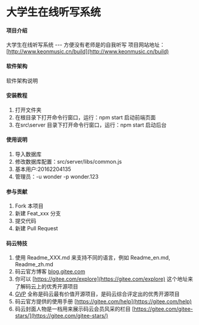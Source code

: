 # 大学生在线听写系统

#### 项目介绍
大学生在线听写系统  --- 方便没有老师是的自我听写
项目网站地址：[http://www.keonmusic.cn/build](http://www.keonmusic.cn/build)

#### 软件架构
软件架构说明


#### 安装教程

1. 打开文件夹
2. 在根目录下打开命令行窗口，运行：npm start 启动前端页面
3. 在src\server 目录下打开命令行窗口，运行：npm start 启动后台

#### 使用说明

1. 导入数据库
2. 修改数据库配置：src/server/libs/common.js
3. 基本用户:20162204135
4. 管理员：-u wonder -p wonder.123

#### 参与贡献

1. Fork 本项目
2. 新建 Feat_xxx 分支
3. 提交代码
4. 新建 Pull Request


#### 码云特技

1. 使用 Readme\_XXX.md 来支持不同的语言，例如 Readme\_en.md, Readme\_zh.md
2. 码云官方博客 [blog.gitee.com](https://blog.gitee.com)
3. 你可以 [https://gitee.com/explore](https://gitee.com/explore) 这个地址来了解码云上的优秀开源项目
4. [GVP](https://gitee.com/gvp) 全称是码云最有价值开源项目，是码云综合评定出的优秀开源项目
5. 码云官方提供的使用手册 [https://gitee.com/help](https://gitee.com/help)
6. 码云封面人物是一档用来展示码云会员风采的栏目 [https://gitee.com/gitee-stars/](https://gitee.com/gitee-stars/)